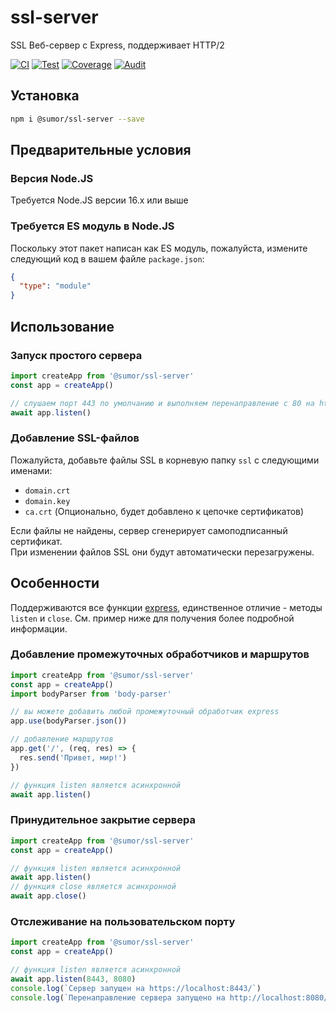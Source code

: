 # ssl-server

SSL Веб-сервер с Express, поддерживает HTTP/2

[![CI](https://github.com/sumor-cloud/ssl-server/actions/workflows/ci.yml/badge.svg)](https://github.com/sumor-cloud/ssl-server/actions/workflows/ci.yml)
[![Test](https://github.com/sumor-cloud/ssl-server/actions/workflows/ut.yml/badge.svg)](https://github.com/sumor-cloud/ssl-server/actions/workflows/ut.yml)
[![Coverage](https://github.com/sumor-cloud/ssl-server/actions/workflows/coverage.yml/badge.svg)](https://github.com/sumor-cloud/ssl-server/actions/workflows/coverage.yml)
[![Audit](https://github.com/sumor-cloud/ssl-server/actions/workflows/audit.yml/badge.svg)](https://github.com/sumor-cloud/ssl-server/actions/workflows/audit.yml)

## Установка

```bash
npm i @sumor/ssl-server --save
```

## Предварительные условия

### Версия Node.JS

Требуется Node.JS версии 16.x или выше

### Требуется ES модуль в Node.JS

Поскольку этот пакет написан как ES модуль,
пожалуйста, измените следующий код в вашем файле `package.json`:

```json
{
  "type": "module"
}
```

## Использование

### Запуск простого сервера

```javascript
import createApp from '@sumor/ssl-server'
const app = createApp()

// слушаем порт 443 по умолчанию и выполняем перенаправление с 80 на https 443
await app.listen()
```

### Добавление SSL-файлов

Пожалуйста, добавьте файлы SSL в корневую папку `ssl` с следующими именами:

- `domain.crt`
- `domain.key`
- `ca.crt` (Опционально, будет добавлено к цепочке сертификатов)

Если файлы не найдены, сервер сгенерирует самоподписанный сертификат.  
При изменении файлов SSL они будут автоматически перезагружены.

## Особенности

Поддерживаются все функции [express](https://www.npmjs.com/package/express), единственное отличие - методы `listen` и `close`. См. пример ниже для получения более подробной информации.

### Добавление промежуточных обработчиков и маршрутов

```javascript
import createApp from '@sumor/ssl-server'
const app = createApp()
import bodyParser from 'body-parser'

// вы можете добавить любой промежуточный обработчик express
app.use(bodyParser.json())

// добавление маршрутов
app.get('/', (req, res) => {
  res.send('Привет, мир!')
})

// функция listen является асинхронной
await app.listen()
```

### Принудительное закрытие сервера

```javascript
import createApp from '@sumor/ssl-server'
const app = createApp()

// функция listen является асинхронной
await app.listen()
// функция close является асинхронной
await app.close()
```

### Отслеживание на пользовательском порту

```javascript
import createApp from '@sumor/ssl-server'
const app = createApp()

// функция listen является асинхронной
await app.listen(8443, 8080)
console.log(`Сервер запущен на https://localhost:8443/`)
console.log(`Перенаправление сервера запущено на http://localhost:8080/`)
```
